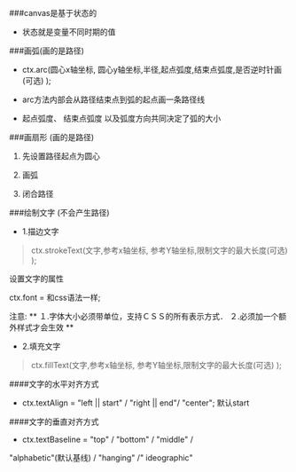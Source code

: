 ###canvas是基于状态的

* 状态就是变量不同时期的值

###画弧\(画的是路径\)

* ctx.arc\(圆心x轴坐标, 圆心y轴坐标,半径,起点弧度,结束点弧度,是否逆时针画\(可选\) \);

- arc方法内部会从路径结束点到弧的起点画一条路径线

+ 起点弧度、 结束点弧度 以及弧度方向共同决定了弧的大小

###画扇形 \(画的是路径\)

1. 先设置路径起点为圆心

2. 画弧

3. 闭合路径

###绘制文字 \(不会产生路径\)

* 1.描边文字

> ctx.strokeText\(文字,参考x轴坐标, 参考Y轴坐标,限制文字的最大长度\(可选\) \);

 设置文字的属性

 ctx.font = 和css语法一样;

注意: ** １.字体大小必须带单位，支持ＣＳＳ的所有表示方式． ２.必须加一个额外样式才会生效 **

* 2.填充文字

> ctx.fillText\(文字,参考x轴坐标, 参考Y轴坐标,限制文字的最大长度\(可选\) \);

####文字的水平对齐方式

* ctx.textAlign = "left \|\| start" \/ "right \|\| end"\/ "center"; 默认start

####文字的垂直对齐方式

* ctx.textBaseline = "top" \/ "bottom" \/ "middle" \/

"alphabetic"\(默认基线\) \/ "hanging" \/" ideographic"


